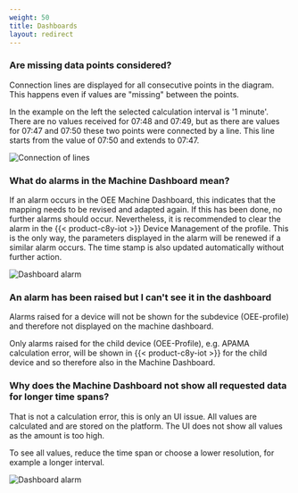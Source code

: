 ```yaml
---
weight: 50
title: Dashboards
layout: redirect
---
```


### Are missing data points considered?

Connection lines are displayed for all consecutive points in the diagram. This happens even if values are "missing" between the points.

In the example on the left the selected calculation interval is '1 minute'. There are no values received for 07:48 and 07:49, but as there are values for 07:47 and 07:50 these two points were connected by a line. This line starts from the value of 07:50 and extends to 07:47.

![Connection of lines](/images/oee/faq/faq-connection-of-lines.png)

### What do alarms in the Machine Dashboard mean?

If an alarm occurs in the OEE Machine Dashboard, this indicates that the mapping needs to be revised and adapted again. If this has been done, no further alarms should occur. Nevertheless, it is recommended to clear the alarm in the {{< product-c8y-iot >}} Device Management of the profile. This is the only way, the parameters displayed in the alarm will be renewed if a similar alarm occurs. The time stamp is also updated automatically without further action.

![Dashboard alarm](/images/oee/faq/faq-dashboard-alarm.png)


### An alarm has been raised but I can't see it in the dashboard

Alarms raised for a device will not be shown for the subdevice (OEE-profile) and therefore not displayed on the machine dashboard.

Only alarms raised for the child device (OEE-Profile), e.g. APAMA calculation error, will be shown in {{< product-c8y-iot >}} for the child device and so therefore also in the Machine Dashboard.

### Why does the Machine Dashboard not show all requested data for longer time spans?

That is not a calculation error, this is only an UI issue. All values are calculated and are stored on the platform. The UI does not show all values as the amount is too high.

To see all values, reduce the time span or choose a lower resolution, for example a longer interval.

![Dashboard alarm](/images/oee/faq/faq-chart-loading-issue.png)
